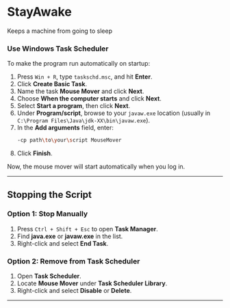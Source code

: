 # StayAwake

Keeps a machine from going to sleep


### **Use Windows Task Scheduler**
To make the program run automatically on startup:
1. Press `Win + R`, type `taskschd.msc`, and hit **Enter**.
2. Click **Create Basic Task**.
3. Name the task **Mouse Mover** and click **Next**.
4. Choose **When the computer starts** and click **Next**.
5. Select **Start a program**, then click **Next**.
6. Under **Program/script**, browse to your `javaw.exe` location (usually in `C:\Program Files\Java\jdk-XX\bin\javaw.exe`).
7. In the **Add arguments** field, enter:
   ```sh
   -cp path\to\your\script MouseMover
   ```
8. Click **Finish**.

Now, the mouse mover will start automatically when you log in.

---

## **Stopping the Script**

### **Option 1: Stop Manually**
1. Press `Ctrl + Shift + Esc` to open **Task Manager**.
2. Find **java.exe** or **javaw.exe** in the list.
3. Right-click and select **End Task**.

### **Option 2: Remove from Task Scheduler**
1. Open **Task Scheduler**.
2. Locate **Mouse Mover** under **Task Scheduler Library**.
3. Right-click and select **Disable** or **Delete**.

---


